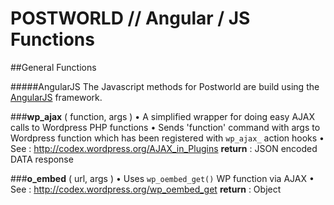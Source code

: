 POSTWORLD // Angular / JS Functions
=========


##General Functions


#####AngularJS
The Javascript methods for Postworld are build using the [AngularJS](http://angularjs.org/) framework.


###**wp_ajax** ( function, args )
• A simplified wrapper for doing easy AJAX calls to Wordpress PHP functions
• Sends 'function' command with args to Wordpress function which has been registered with `wp_ajax_` action hooks
• See : http://codex.wordpress.org/AJAX_in_Plugins 
**return** : JSON encoded DATA response


###**o_embed** ( url, args )
• Uses `wp_oembed_get()` WP function via AJAX
• See : http://codex.wordpress.org/wp_oembed_get 
**return** : Object
